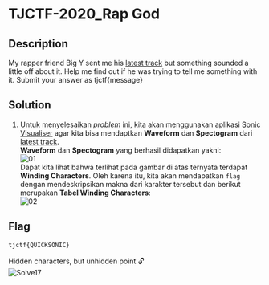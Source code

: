 # TJCTF-2020_Rap God
## Description
My rapper friend Big Y sent me his [latest track](https://static.tjctf.org/302ed01b56ae5988e8b8ad8d9bba402a2934c71508593f5dc9e95aed913d20cf_BigYAudio.mp3) but something sounded a little off about it. Help me find out if he was trying to tell me something with it. Submit your answer as tjctf{message}

## Solution
1.  Untuk menyelesaikan _problem_ ini, kita akan menggunakan aplikasi [Sonic Visualiser](https://www.sonicvisualiser.org/) agar kita bisa mendaptkan __Waveform__ dan __Spectogram__ dari  [latest track](https://static.tjctf.org/302ed01b56ae5988e8b8ad8d9bba402a2934c71508593f5dc9e95aed913d20cf_BigYAudio.mp3).<br>
__Waveform__ dan __Spectogram__ yang berhasil didapatkan yakni:<br>
![01](https://user-images.githubusercontent.com/49342639/83140970-1b26bf80-a119-11ea-92bf-dce8fb295fd7.jpg)
	<br>Dapat kita lihat bahwa terlihat pada gambar di atas ternyata terdapat __Winding Characters__. Oleh karena itu, kita akan mendapatkan ```flag``` dengan mendeskripsikan makna dari karakter tersebut dan berikut merupakan __Tabel Winding Characters__: <br>
	![02](https://user-images.githubusercontent.com/49342639/83141464-ef580980-a119-11ea-9f6c-c4785c4d6dd9.jpg)


## Flag
```html
tjctf{QUICKSONIC}
```
Hidden characters, but unhidden point :unlock:<br>
![Solve17](https://user-images.githubusercontent.com/49342639/83141721-5d9ccc00-a11a-11ea-9bcc-db048064fa39.PNG)
